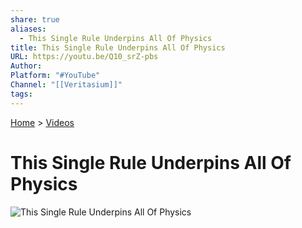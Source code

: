 ```yaml
---
share: true
aliases:
  - This Single Rule Underpins All Of Physics
title: This Single Rule Underpins All Of Physics
URL: https://youtu.be/Q10_srZ-pbs
Author: 
Platform: "#YouTube"
Channel: "[[Veritasium]]"
tags: 
---
```

[Home](../index.md) > [Videos](./index.md)  
# This Single Rule Underpins All Of Physics  
![This Single Rule Underpins All Of Physics](https://youtu.be/Q10_srZ-pbs)  
